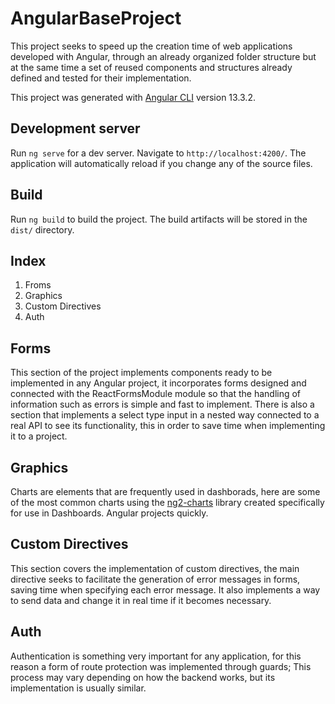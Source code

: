 # AngularBaseProject

This project seeks to speed up the creation time of web applications developed with Angular, through an already organized folder structure but at the same time a set of reused components and structures already defined and tested for their implementation.

This project was generated with [Angular CLI](https://github.com/angular/angular-cli) version 13.3.2.

## Development server

Run `ng serve` for a dev server. Navigate to `http://localhost:4200/`. The application will automatically reload if you change any of the source files.

## Build

Run `ng build` to build the project. The build artifacts will be stored in the `dist/` directory.

## Index

1. Froms
2. Graphics
3. Custom Directives
4. Auth

## Forms

This section of the project implements components ready to be implemented in any Angular project, it incorporates forms designed and connected with the ReactFormsModule module so that the handling of information such as errors is simple and fast to implement.
There is also a section that implements a select type input in a nested way connected to a real API to see its functionality, this in order to save time when implementing it to a project.


## Graphics  

Charts are elements that are frequently used in dashborads, here are some of the most common charts using the [ng2-charts](https://www.npmjs.com/package/ng2-charts) library created specifically for use in Dashboards. Angular projects quickly.

## Custom Directives 

This section covers the implementation of custom directives, the main directive seeks to facilitate the generation of error messages in forms, saving time when specifying each error message. It also implements a way to send data and change it in real time if it becomes necessary.

## Auth  

Authentication is something very important for any application, for this reason a form of route protection was implemented through guards; This process may vary depending on how the backend works, but its implementation is usually similar.
